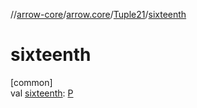 //[arrow-core](../../../index.md)/[arrow.core](../index.md)/[Tuple21](index.md)/[sixteenth](sixteenth.md)

# sixteenth

[common]\
val [sixteenth](sixteenth.md): [P](index.md)
